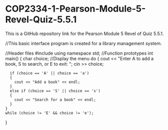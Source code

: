 # COP2334-1-Pearson-Module-5-Revel-Quiz-5.5.1
This is a GitHub repository link for the Pearson Module 5 Revel of Quiz 5.5.1.

//This basic interface program is created for a library management system.

//Header files
#include <iostream>
using namespace std;
//Function prototypes
int main() {
  char choice;
//Display the menu
  do
    {
      cout << "Enter A to add a book, S to search, or E to exit: ";
      cin >> choice;

      if (choice == 'A' || choice == 'a')
      {
        cout << "Add a book" << endl;
      }
      else if (choice == 'S' || choice == 's')
      {
        cout << "Search for a book" << endl;
      }
    }
    while (choice != 'E' && choice != 'e');
}

